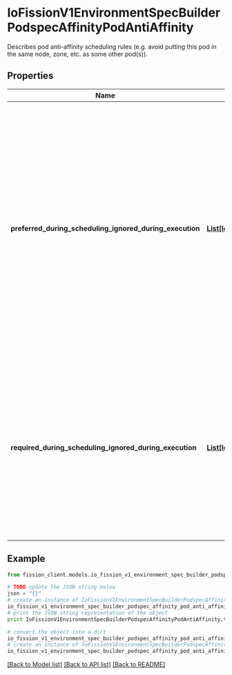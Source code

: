 # IoFissionV1EnvironmentSpecBuilderPodspecAffinityPodAntiAffinity

Describes pod anti-affinity scheduling rules (e.g. avoid putting this pod in the same node, zone, etc. as some other pod(s)).

## Properties

Name | Type | Description | Notes
------------ | ------------- | ------------- | -------------
**preferred_during_scheduling_ignored_during_execution** | [**List[IoFissionV1EnvironmentSpecBuilderPodspecAffinityPodAffinityPreferredDuringSchedulingIgnoredDuringExecutionInner]**](IoFissionV1EnvironmentSpecBuilderPodspecAffinityPodAffinityPreferredDuringSchedulingIgnoredDuringExecutionInner.md) | The scheduler will prefer to schedule pods to nodes that satisfy the anti-affinity expressions specified by this field, but it may choose a node that violates one or more of the expressions. The node that is most preferred is the one with the greatest sum of weights, i.e. for each node that meets all of the scheduling requirements (resource request, requiredDuringScheduling anti-affinity expressions, etc.), compute a sum by iterating through the elements of this field and adding \&quot;weight\&quot; to the sum if the node has pods which matches the corresponding podAffinityTerm; the node(s) with the highest sum are the most preferred. | [optional] 
**required_during_scheduling_ignored_during_execution** | [**List[IoFissionV1EnvironmentSpecBuilderPodspecAffinityPodAffinityRequiredDuringSchedulingIgnoredDuringExecutionInner]**](IoFissionV1EnvironmentSpecBuilderPodspecAffinityPodAffinityRequiredDuringSchedulingIgnoredDuringExecutionInner.md) | If the anti-affinity requirements specified by this field are not met at scheduling time, the pod will not be scheduled onto the node. If the anti-affinity requirements specified by this field cease to be met at some point during pod execution (e.g. due to a pod label update), the system may or may not try to eventually evict the pod from its node. When there are multiple elements, the lists of nodes corresponding to each podAffinityTerm are intersected, i.e. all terms must be satisfied. | [optional] 

## Example

```python
from fission_client.models.io_fission_v1_environment_spec_builder_podspec_affinity_pod_anti_affinity import IoFissionV1EnvironmentSpecBuilderPodspecAffinityPodAntiAffinity

# TODO update the JSON string below
json = "{}"
# create an instance of IoFissionV1EnvironmentSpecBuilderPodspecAffinityPodAntiAffinity from a JSON string
io_fission_v1_environment_spec_builder_podspec_affinity_pod_anti_affinity_instance = IoFissionV1EnvironmentSpecBuilderPodspecAffinityPodAntiAffinity.from_json(json)
# print the JSON string representation of the object
print IoFissionV1EnvironmentSpecBuilderPodspecAffinityPodAntiAffinity.to_json()

# convert the object into a dict
io_fission_v1_environment_spec_builder_podspec_affinity_pod_anti_affinity_dict = io_fission_v1_environment_spec_builder_podspec_affinity_pod_anti_affinity_instance.to_dict()
# create an instance of IoFissionV1EnvironmentSpecBuilderPodspecAffinityPodAntiAffinity from a dict
io_fission_v1_environment_spec_builder_podspec_affinity_pod_anti_affinity_form_dict = io_fission_v1_environment_spec_builder_podspec_affinity_pod_anti_affinity.from_dict(io_fission_v1_environment_spec_builder_podspec_affinity_pod_anti_affinity_dict)
```
[[Back to Model list]](../README.md#documentation-for-models) [[Back to API list]](../README.md#documentation-for-api-endpoints) [[Back to README]](../README.md)


